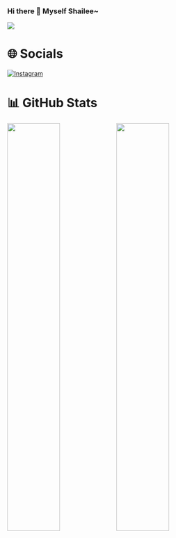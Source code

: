 ### Hi there 👋 Myself Shailee~

[![](https://visitcount.itsvg.in/api?id=xoxosallyyy&icon=0&color=0)](https://visitcount.itsvg.in)

# 🌐 Socials
[![Instagram](https://img.shields.io/badge/Instagram-Maroon?style=for-the-badge&logo=instagram&logoColor=white)](https://instagram.com/xoxo._.sallyyyyy) 

# 📊 GitHub Stats
[<img src="https://github-readme-stats.vercel.app/api?username=xoxosallyyy&icon&count_private=true&show_icons=true&theme=chartreuse-dark&custom_title=Shailee%27s+Github+Stats:-&include_all_commits=true&hide_border=true&bg_color=000000" width="49%">](https://github.com/xoxosallyyy)  [<img src="https://github-readme-streak-stats.herokuapp.com/?user=xoxosallyyy&theme=chartreuse-dark&hide_border=True&bg_color=000000" width="49%">](https://github.com/xoxosallyyy)
